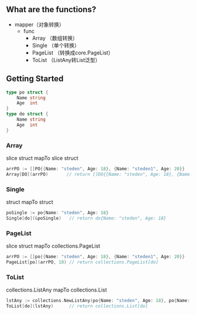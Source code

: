 ## What are the functions?
* mapper（对象转换）
    * func
        * Array （数组转换）
        * Single （单个转换）
        * PageList （转换成core.PageList）
        * ToList （ListAny转List泛型）

## Getting Started
```go
type po struct {
    Name string
    Age  int
}
type do struct {
    Name string
    Age  int
}
```
### Array
slice struct mapTo slice struct
```go
arrPO := []PO{{Name: "steden", Age: 18}, {Name: "steden1", Age: 20}}
Array[DO](arrPO)       // return []DO{{Name: "steden", Age: 18}, {Name: "steden1", Age: 20}}
```

### Single
struct mapTo struct
```go
poSingle := po{Name: "steden", Age: 18}
Single[do](&poSingle)   // return do{Name: "steden", Age: 18}
```

### PageList
slice struct mapTo collections.PageList
```go
arrPO := []po{{Name: "steden", Age: 18}, {Name: "steden1", Age: 20}}
PageList[po](arrPO, 10) // return collections.PageList[do]
```

### ToList
collections.ListAny mapTo collections.List
```go
lstAny := collections.NewListAny(po{Name: "steden", Age: 18}, po{Name: "steden1", Age: 20})
ToList[do](lstAny)      // return collections.List[do]
```